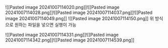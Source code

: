 
![[Pasted image 20241007114020.png]]![[Pasted image 20241007114028.png]]![[Pasted image 20241007114037.png]]![[Pasted image 20241007114049.png]]
![[Pasted image 20241007114150.png]]
위 방식으로 원하는 파일을 넣으면 실행이 가능

![[Pasted image 20241007114331.png]]![[Pasted image 20241007114342.png]]![[Pasted image 20241007114539.png]]